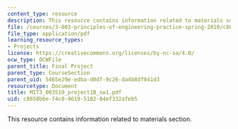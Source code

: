 ```yaml
---
content_type: resource
description: This resource contains information related to materials section.
file: /courses/3-003-principles-of-engineering-practice-spring-2010/c8658b6ef4c89619518284ef332afeb5_MIT3_003S10_project1B_sw1.pdf
file_type: application/pdf
learning_resource_types:
- Projects
license: https://creativecommons.org/licenses/by-nc-sa/4.0/
ocw_type: OCWFile
parent_title: Final Project
parent_type: CourseSection
parent_uid: 5465e29e-edba-d0df-9c26-da4b8df841d3
resourcetype: Document
title: MIT3_003S10_project1B_sw1.pdf
uid: c8658b6e-f4c8-9619-5182-84ef332afeb5
---
```

This resource contains information related to materials section.